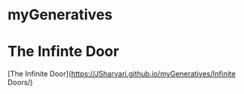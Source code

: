 # myGeneratives


# The Infinte Door

[The Infinite Door](https://JSharvari.github.io/myGeneratives/Infinite Doors/)
